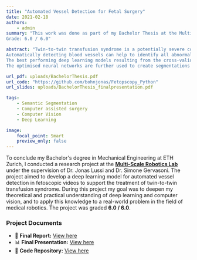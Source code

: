 ```yaml
---
title: "Automated Vessel Detection for Fetal Surgery"
date: 2021-02-18
authors:
    - admin
summary: "This work was done as part of my Bachelor Thesis at the Multi-Scale Robotics Lab at ETH Zurich, where I developed a deep learning model for automated vessel detection in fetoscopic videos.
Grade: 6.0 / 6.0"

abstract: "Twin-to-twin transfusion syndrome is a potentially severe condition in pregnancies, where twins share a single placenta. The most promising treatment is fetoscopic laser coagulation, where the clinician localises and ablates abnormal vessels to balance the blood flow between the twin fetuses again. The surgical procedure is particularly challenging due to poor visibility, challenging lighting conditions, a limited field of view of the fetoscopic camera and low overall image quality.
Automatically detecting blood vessels can help to identify all abnormalities, which facilitates the surgery. A solution using deep-learning models that creates binary segmentation is proposed. The binary segmentation can be recombined with the fetoscopic video frames to enhance the surgeons view on the placental blood vessels directly. As part of this thesis, a new dataset of 270 fetoscopic video frames is created of data acquired from a human placenta in an ex vivo setting. The video frames were annotated by an undergraduate student and used to evaluate 26 different state-of-the-art segmentation networks through cross-validation.
The best performing deep learning models resulting from the cross-validations are optimised and qualitatively evaluated on a test set. The obtained architectures can produce segmentations with a high similarity to the ground-truth annotations even outperforming the annotations of the undergraduate student in some cases.
The optimised neural networks are further used to create segmentations on video sequences, where different modalities to enhance the view on the placental blood vessel are implemented."

url_pdf: uploads/BachelorThesis.pdf
url_code: "https://github.com/bohnjonas/Fetopscopy_Python"
url_slides: uploads/BachelorThesis_finalpresentation.pdf

tags: 
    - Semantic Segmentation
    - Computer assisted surgery
    - Computer Vision
    - Deep Learning

image:
    focal_point: Smart
    preview_only: false
---
```


To conclude my Bachelor's degree in Mechanical Engineering at ETH Zurich, I conducted a research project at the [**Multi-Scale Robotics Lab**](https://www.msrl.ethz.ch/) under the supervision of Dr. Jonas Lussi and Dr. Simone Gervasoni. The project aimed to develop a deep learning model for automated vessel detection in fetoscopic videos to support the treatment of twin-to-twin transfusion syndrome. During this project my goal was to deepen my theoretical and practical understanding of deep learning and computer vision, and to apply this knowledge to a real-world problem in the field of medical robotics. The project was graded **6.0 / 6.0**.

### Project Documents  

- 📄 **Final Report:** [View here](uploads/BachelorThesis.pdf)  
- 📊 **Final Presentation:** [View here](uploads/BachelorThesis_finalpresentation.pdf)
- 📝 **Code Repository:** [View here](https://github.com/bohnjonas/Fetopscopy_Python)  